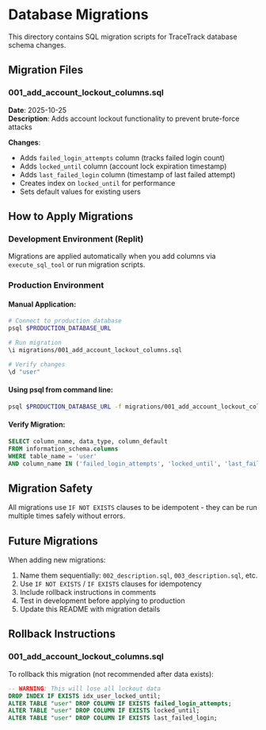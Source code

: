 # Database Migrations

This directory contains SQL migration scripts for TraceTrack database schema changes.

## Migration Files

### 001_add_account_lockout_columns.sql
**Date**: 2025-10-25  
**Description**: Adds account lockout functionality to prevent brute-force attacks

**Changes**:
- Adds `failed_login_attempts` column (tracks failed login count)
- Adds `locked_until` column (account lock expiration timestamp)
- Adds `last_failed_login` column (timestamp of last failed attempt)
- Creates index on `locked_until` for performance
- Sets default values for existing users

## How to Apply Migrations

### Development Environment (Replit)
Migrations are applied automatically when you add columns via `execute_sql_tool` or run migration scripts.

### Production Environment

#### Manual Application:
```bash
# Connect to production database
psql $PRODUCTION_DATABASE_URL

# Run migration
\i migrations/001_add_account_lockout_columns.sql

# Verify changes
\d "user"
```

#### Using psql from command line:
```bash
psql $PRODUCTION_DATABASE_URL -f migrations/001_add_account_lockout_columns.sql
```

#### Verify Migration:
```sql
SELECT column_name, data_type, column_default 
FROM information_schema.columns 
WHERE table_name = 'user' 
AND column_name IN ('failed_login_attempts', 'locked_until', 'last_failed_login');
```

## Migration Safety

All migrations use `IF NOT EXISTS` clauses to be idempotent - they can be run multiple times safely without errors.

## Future Migrations

When adding new migrations:
1. Name them sequentially: `002_description.sql`, `003_description.sql`, etc.
2. Use `IF NOT EXISTS` / `IF EXISTS` clauses for idempotency
3. Include rollback instructions in comments
4. Test in development before applying to production
5. Update this README with migration details

## Rollback Instructions

### 001_add_account_lockout_columns.sql
To rollback this migration (not recommended after data exists):
```sql
-- WARNING: This will lose all lockout data
DROP INDEX IF EXISTS idx_user_locked_until;
ALTER TABLE "user" DROP COLUMN IF EXISTS failed_login_attempts;
ALTER TABLE "user" DROP COLUMN IF EXISTS locked_until;
ALTER TABLE "user" DROP COLUMN IF EXISTS last_failed_login;
```
